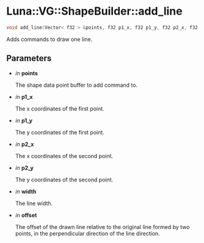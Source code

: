 # Luna::VG::ShapeBuilder::add_line

```c++
void add_line(Vector< f32 > &points, f32 p1_x, f32 p1_y, f32 p2_x, f32 p2_y, f32 width, f32 offset=0.0f)
```

Adds commands to draw one line. 



## Parameters
* *in* **points**

    The shape data point buffer to add command to. 

* *in* **p1_x**

    The x coordinates of the first point. 

* *in* **p1_y**

    The y coordinates of the first point. 

* *in* **p2_x**

    The x coordinates of the second point. 

* *in* **p2_y**

    The y coordinates of the second point. 

* *in* **width**

    The line width. 

* *in* **offset**

    The offset of the drawn line relative to the original line formed by two points, in the perpendicular direction of the line direction. 

